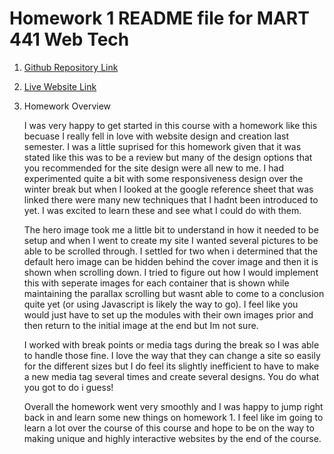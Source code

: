 # Homework 1 README file for MART 441 Web Tech

1. [Github Repository Link](https://github.com/beaugoldberg/MART441-WebTechnologies)
2. [Live Website Link](https://beaugoldberg.github.io/MART441-WebTechnologies/homework1/index.html)

3. Homework Overview

    I was very happy to get started in this course with a homework like this becuase I really fell in love
    with website design and creation last semester. I was a little suprised for this homework given that it
    was stated like this was to be a review but many of the design options that you recommended for the site 
    design were all new to me. I had experimented quite a bit with some responsiveness design over the winter
    break but when I looked at the google reference sheet that was linked there were many new techniques that
    I hadnt been introduced to yet. I was excited to learn these and see what I could do with them. 

    The hero image took me a little bit to understand in how it needed to be setup and when I went to create
    my site I wanted several pictures to be able to be scrolled through. I settled for two when i determined that 
    the default hero image can be hidden behind the cover image and then it is shown when scrolling down. I tried
    to figure out how I would implement this with seperate images for each container that is shown while maintaining
    the parallax scrolling but wasnt able to come to a conclusion quite yet (or using Javascript is likely the way 
    to go). I feel like you would just have to set up the modules with their own images prior and then return to the 
    initial image at the end but Im not sure. 

    I worked with break points or media tags during the break so I was able to handle those fine. I love the way 
    that they can change a site so easily for the different sizes but I do feel its slightly inefficient to have 
    to make a new media tag several times and create several designs. You do what you got to do i guess!

    Overall the homework went very smoothly and I was happy to jump right back in and learn some new things on 
    homework 1. I feel like im going to learn a lot over the course of this course and hope to be on the way to 
    making unique and highly interactive websites by the end of the course.